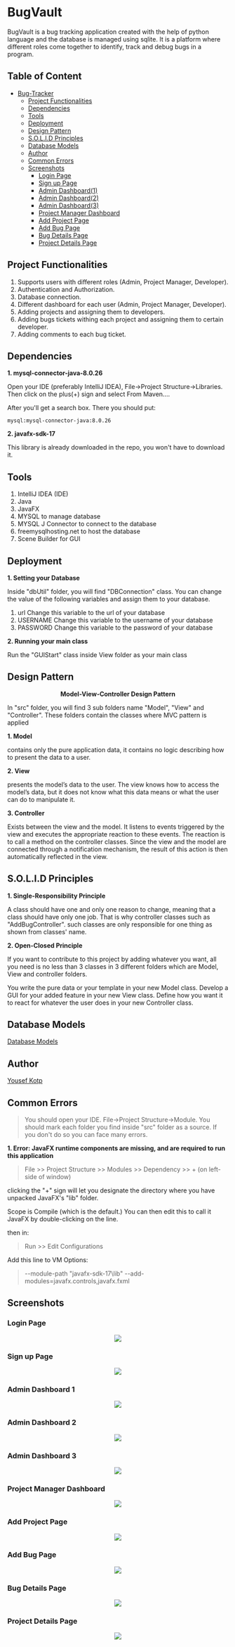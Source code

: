 # BugVault
BugVault is a bug tracking application created with the help of python language and the database is managed using sqlite. It is a platform where different roles come together to identify, track and debug bugs in a program.
## Table of Content
- [Bug-Tracker](#bug-tracker)
  * [Project Functionalities](#project-functionalities)
  * [Dependencies](#dependencies)
  * [Tools](#tools)
  * [Deployment](#deployment)
  * [Design Pattern](#design-pattern)
  * [S.O.L.I.D Principles](#solid-principles)
  * [Database Models](#database-models)
  * [Author](#author)
  * [Common Errors](#common-errors)
  * [Screenshots](#screenshots)
    + [Login Page](#login-page)
    + [Sign up Page](#sign-up-page)
    + [Admin Dashboard(1)](#admin-dashboard-1)
    + [Admin Dashboard(2)](#admin-dashboard-2)
    + [Admin Dashboard(3)](#admin-dashboard-3)
    + [Project Manager Dashboard](#project-manager-dashboard)
    + [Add Project Page](#add-project-page)
    + [Add Bug Page](#add-bug-page)
    + [Bug Details Page](#bug-details-page)
    + [Project Details Page](#project-details-page)

## Project Functionalities
1. Supports users with different roles (Admin, Project Manager, Developer).
2. Authentication and Authorization.
3. Database connection.
4. Different dashboard for each user (Admin, Project Manager, Developer).
5. Adding projects and assigning them to developers.
6. Adding bugs tickets withing each project and assigning them to certain developer.
7. Adding comments to each bug ticket.

## Dependencies
**1. mysql-connector-java-8.0.26**

Open your IDE (preferably IntelliJ IDEA), File->Project Structure->Libraries. Then click on the plus(+) sign and select From Maven....

After you'll get a search box. There you should put:

    mysql:mysql-connector-java:8.0.26

**2. javafx-sdk-17**

This library is already downloaded in the repo, you won't have to download it.

## Tools
1. IntelliJ IDEA (IDE)
2. Java
3. JavaFX
4. MYSQL to manage database
5. MYSQL J Connector to connect to the database
6. freemysqlhosting.net to host the database
7. Scene Builder for GUI


## Deployment
**1. Setting your Database**

Inside "dbUtil" folder, you will find "DBConnection" class. You can change the value of the following variables and assign them to your database.

1. url
   Change this variable to the url of your database
2. USERNAME
   Change this variable to the username of your database
3. PASSWORD
   Change this variable to the password of your database

**2. Running your main class**

Run the "GUIStart" class inside View folder as your main class


## Design Pattern
<p align="center">
 <strong> Model-View-Controller Design Pattern</strong>
</p>


In "src" folder, you will find 3 sub folders name "Model", "View" and "Controller". These folders contain the classes where MVC pattern is applied

**1. Model**

contains only the pure application data, it contains no logic describing how to present the data to a user.

**2. View**

presents the model’s data to the user. The view knows how to access the model’s data, but it does not know what this data means or what the user can do to manipulate it.

**3. Controller**

Exists between the view and the model. It listens to events triggered by the view and executes the appropriate reaction to these events. The reaction is to call a method on the controller classes. Since the view and the model are connected through a notification mechanism, the result of this action is then automatically reflected in the view.

## S.O.L.I.D Principles
**1. Single-Responsibility Principle**

A class should have one and only one reason to change, meaning that a class should have only one job. That is why controller classes such as "AddBugController". such classes are only responsible for one thing as shown from classes' name.

**2.  Open-Closed Principle**

If you want to contribute to this project by adding whatever you want, all you need is no less than 3 classes in 3 different folders which are Model, View and controller folders.

You write the pure data or your template in your new Model class. Develop a GUI for your added feature in your new View class. Define how you want it to react for whatever the user does in your new Controller class.


## Database Models
[Database Models](Database%20Models)

## Author
[Yousef Kotp](https://github.com/yousefkotp)

## Common Errors
> You should open your IDE. File->Project Structure->Module. You should mark each folder you find inside "src" folder as a source. If you don't do so you can face many errors.

**1. Error: JavaFX runtime components are missing, and are required to run this application**
> File >> Project Structure >> Modules >> Dependency >> + (on left-side of window)

clicking the "+" sign will let you designate the directory where you have unpacked JavaFX's "lib" folder.

Scope is Compile (which is the default.) You can then edit this to call it JavaFX by double-clicking on the line.

then in:

> Run >> Edit Configurations

Add this line to VM Options:

> --module-path "javafx-sdk-17\lib" --add-modules=javafx.controls,javafx.fxml

## Screenshots
### Login Page
<p align="center">
  <img src="https://user-images.githubusercontent.com/41492875/134807539-e8cad699-50c7-4b40-b1ce-92d91c8c7ad0.png"/>
</p>

### Sign up Page
<p align="center">
  <img src="https://user-images.githubusercontent.com/41492875/134807538-d7120601-6619-4162-9b68-0453ca2d2d11.png"/>
</p>

### Admin Dashboard 1
<p align="center">
  <img src="https://user-images.githubusercontent.com/41492875/134807529-af9197d5-9d61-4ae9-ae83-221f0450ab6a.png"/>
</p>

### Admin Dashboard 2
<p align="center">
  <img src="https://user-images.githubusercontent.com/41492875/134807535-72b72d35-c526-4de2-8422-38aceb84b850.png"/>
</p>

### Admin Dashboard 3
<p align="center">
  <img src="https://user-images.githubusercontent.com/41492875/134807534-27caade9-368b-4fb7-a238-b751468cfdf4.png"/>
</p>

### Project Manager Dashboard
<p align="center">
  <img src="https://user-images.githubusercontent.com/41492875/134807532-93c3a4db-b23a-4838-bbd1-a3b16769725b.png"/>
</p>

### Add Project Page
<p align="center">
  <img src="https://user-images.githubusercontent.com/41492875/134807537-907aa061-aaab-4027-9694-fa7c4fc5a7ab.png"/>
</p>

### Add Bug Page
<p align="center">
  <img src="https://user-images.githubusercontent.com/41492875/134807536-d11ab801-8054-462e-8eab-8494ac46d3eb.png"/>
</p>

### Bug Details Page
<p align="center">
  <img src="https://user-images.githubusercontent.com/41492875/134807530-668c692d-48dd-4806-8a2a-71e909aa7b63.png"/>
</p>

### Project Details Page
<p align="center">
  <img src="https://user-images.githubusercontent.com/41492875/134807526-feb99d5d-4dc1-4780-b685-4f9d10b4210f.png"/>
</p>



